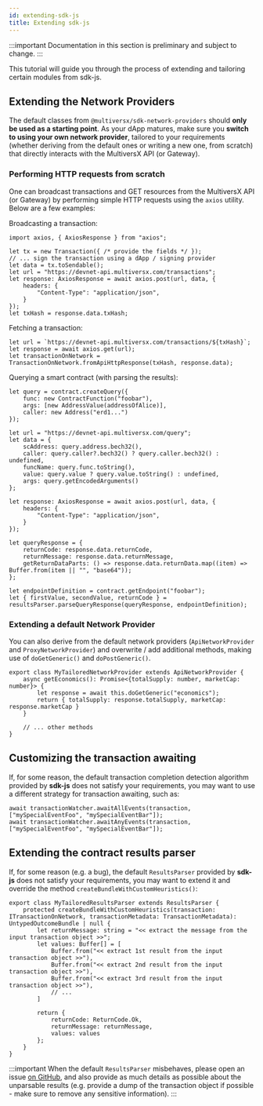 ```yaml
---
id: extending-sdk-js
title: Extending sdk-js
---
```


:::important
Documentation in this section is preliminary and subject to change.
:::

This tutorial will guide you through the process of extending and tailoring certain modules from sdk-js.

[comment]: # (mx-context-auto)

## Extending the Network Providers

The default classes from `@multiversx/sdk-network-providers` should **only be used as a starting point**. As your dApp matures, make sure you **switch to using your own network provider**, tailored to your requirements (whether deriving from the default ones or writing a new one, from scratch) that directly interacts with the MultiversX API (or Gateway).

[comment]: # (mx-context-auto)

### Performing HTTP requests from scratch

One can broadcast transactions and GET resources from the MultiversX API (or Gateway) by performing simple HTTP requests using the `axios` utility. Below are a few examples:

Broadcasting a transaction:

```
import axios, { AxiosResponse } from "axios";

let tx = new Transaction({ /* provide the fields */ });
// ... sign the transaction using a dApp / signing provider
let data = tx.toSendable();
let url = "https://devnet-api.multiversx.com/transactions";
let response: AxiosResponse = await axios.post(url, data, {
    headers: {
        "Content-Type": "application/json",
    }
});
let txHash = response.data.txHash;
```

Fetching a transaction:

```
let url = `https://devnet-api.multiversx.com/transactions/${txHash}`;
let response = await axios.get(url);
let transactionOnNetwork = TransactionOnNetwork.fromApiHttpResponse(txHash, response.data);
```

Querying a smart contract (with parsing the results):

```
let query = contract.createQuery({
    func: new ContractFunction("foobar"),
    args: [new AddressValue(addressOfAlice)],
    caller: new Address("erd1...")
});

let url = "https://devnet-api.multiversx.com/query";
let data = {
    scAddress: query.address.bech32(),
    caller: query.caller?.bech32() ? query.caller.bech32() : undefined,
    funcName: query.func.toString(),
    value: query.value ? query.value.toString() : undefined,
    args: query.getEncodedArguments()
};

let response: AxiosResponse = await axios.post(url, data, {
    headers: {
        "Content-Type": "application/json",
    }
});

let queryResponse = {
    returnCode: response.data.returnCode,
    returnMessage: response.data.returnMessage,
    getReturnDataParts: () => response.data.returnData.map((item) => Buffer.from(item || "", "base64"));
};

let endpointDefinition = contract.getEndpoint("foobar");
let { firstValue, secondValue, returnCode } = resultsParser.parseQueryResponse(queryResponse, endpointDefinition);
```

[comment]: # (mx-context-auto)

### Extending a default Network Provider

You can also derive from the default network providers (`ApiNetworkProvider` and `ProxyNetworkProvider`) and overwrite / add additional methods, making use of `doGetGeneric()` and `doPostGeneric()`.

```
export class MyTailoredNetworkProvider extends ApiNetworkProvider {
    async getEconomics(): Promise<{totalSupply: number, marketCap: number}> {
        let response = await this.doGetGeneric("economics");
        return { totalSupply: response.totalSupply, marketCap: response.marketCap }
    }

    // ... other methods
}
```

[comment]: # (mx-context-auto)

## Customizing the transaction awaiting

If, for some reason, the default transaction completion detection algorithm provided by **sdk-js** does not satisfy your requirements, you may want to use a different strategy for transaction awaiting, such as:

```
await transactionWatcher.awaitAllEvents(transaction, ["mySpecialEventFoo", "mySpecialEventBar"]);
await transactionWatcher.awaitAnyEvents(transaction, ["mySpecialEventFoo", "mySpecialEventBar"]);
```

[comment]: # (mx-context-auto)

## Extending the contract results parser

If, for some reason (e.g. a bug), the default `ResultsParser` provided by **sdk-js** does not satisfy your requirements, you may want to extend it and override the method `createBundleWithCustomHeuristics()`:

```
export class MyTailoredResultsParser extends ResultsParser {
    protected createBundleWithCustomHeuristics(transaction: ITransactionOnNetwork, transactionMetadata: TransactionMetadata): UntypedOutcomeBundle | null {
        let returnMessage: string = "<< extract the message from the input transaction object >>";
        let values: Buffer[] = [
            Buffer.from("<< extract 1st result from the input transaction object >>"),
            Buffer.from("<< extract 2nd result from the input transaction object >>"),
            Buffer.from("<< extract 3rd result from the input transaction object >>"),
            // ...
        ]

        return {
            returnCode: ReturnCode.Ok,
            returnMessage: returnMessage,
            values: values
        };
    }
}
```

:::important
When the default `ResultsParser` misbehaves, please open an issue [on GitHub](https://github.com/multiversx/mx-sdk-js-core/issues), and also provide as much details as possible about the unparsable results (e.g. provide a dump of the transaction object if possible - make sure to remove any sensitive information).
:::
